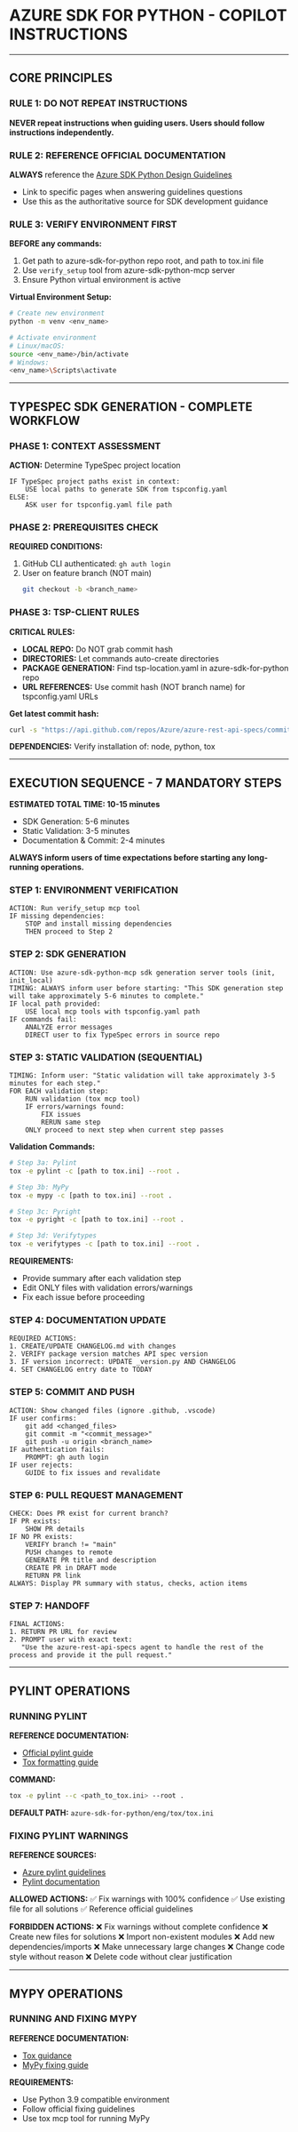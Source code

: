 # AZURE SDK FOR PYTHON - COPILOT INSTRUCTIONS

---

## CORE PRINCIPLES

### RULE 1: DO NOT REPEAT INSTRUCTIONS
**NEVER repeat instructions when guiding users. Users should follow instructions independently.**

### RULE 2: REFERENCE OFFICIAL DOCUMENTATION
**ALWAYS** reference the [Azure SDK Python Design Guidelines](https://azure.github.io/azure-sdk/python_design.html)
- Link to specific pages when answering guidelines questions
- Use this as the authoritative source for SDK development guidance

### RULE 3: VERIFY ENVIRONMENT FIRST
**BEFORE any commands:**
1. Get path to azure-sdk-for-python repo root, and path to tox.ini file
2. Use `verify_setup` tool from azure-sdk-python-mcp server
3. Ensure Python virtual environment is active

**Virtual Environment Setup:**
```bash
# Create new environment
python -m venv <env_name>

# Activate environment
# Linux/macOS:
source <env_name>/bin/activate
# Windows:
<env_name>\Scripts\activate
```

---

## TYPESPEC SDK GENERATION - COMPLETE WORKFLOW

### PHASE 1: CONTEXT ASSESSMENT

**ACTION:** Determine TypeSpec project location
```
IF TypeSpec project paths exist in context:
    USE local paths to generate SDK from tspconfig.yaml
ELSE:
    ASK user for tspconfig.yaml file path
```

### PHASE 2: PREREQUISITES CHECK

**REQUIRED CONDITIONS:**
1. GitHub CLI authenticated: `gh auth login`
2. User on feature branch (NOT main)
   ```bash
   git checkout -b <branch_name>
   ```

### PHASE 3: TSP-CLIENT RULES

**CRITICAL RULES:**
- **LOCAL REPO:** Do NOT grab commit hash
- **DIRECTORIES:** Let commands auto-create directories
- **PACKAGE GENERATION:** Find tsp-location.yaml in azure-sdk-for-python repo
- **URL REFERENCES:** Use commit hash (NOT branch name) for tspconfig.yaml URLs

**Get latest commit hash:**
```bash
curl -s "https://api.github.com/repos/Azure/azure-rest-api-specs/commits?path=<path_to_tspconfig.yaml>&per_page=1"
```

**DEPENDENCIES:** Verify installation of: node, python, tox

---

## EXECUTION SEQUENCE - 7 MANDATORY STEPS

**ESTIMATED TOTAL TIME: 10-15 minutes**
- SDK Generation: 5-6 minutes
- Static Validation: 3-5 minutes  
- Documentation & Commit: 2-4 minutes

**ALWAYS inform users of time expectations before starting any long-running operations.**

### STEP 1: ENVIRONMENT VERIFICATION
```
ACTION: Run verify_setup mcp tool
IF missing dependencies:
    STOP and install missing dependencies
    THEN proceed to Step 2
```

### STEP 2: SDK GENERATION
```
ACTION: Use azure-sdk-python-mcp sdk generation server tools (init, init_local)
TIMING: ALWAYS inform user before starting: "This SDK generation step will take approximately 5-6 minutes to complete."
IF local path provided:
    USE local mcp tools with tspconfig.yaml path
IF commands fail:
    ANALYZE error messages
    DIRECT user to fix TypeSpec errors in source repo
```

### STEP 3: STATIC VALIDATION (SEQUENTIAL)
```
TIMING: Inform user: "Static validation will take approximately 3-5 minutes for each step."
FOR EACH validation step:
    RUN validation (tox mcp tool)
    IF errors/warnings found:
        FIX issues
        RERUN same step
    ONLY proceed to next step when current step passes
```

**Validation Commands:**
```bash
# Step 3a: Pylint
tox -e pylint -c [path to tox.ini] --root .

# Step 3b: MyPy  
tox -e mypy -c [path to tox.ini] --root .

# Step 3c: Pyright
tox -e pyright -c [path to tox.ini] --root .

# Step 3d: Verifytypes
tox -e verifytypes -c [path to tox.ini] --root .
```

**REQUIREMENTS:**
- Provide summary after each validation step
- Edit ONLY files with validation errors/warnings
- Fix each issue before proceeding

### STEP 4: DOCUMENTATION UPDATE
```
REQUIRED ACTIONS:
1. CREATE/UPDATE CHANGELOG.md with changes
2. VERIFY package version matches API spec version
3. IF version incorrect: UPDATE _version.py AND CHANGELOG
4. SET CHANGELOG entry date to TODAY
```

### STEP 5: COMMIT AND PUSH
```
ACTION: Show changed files (ignore .github, .vscode)
IF user confirms:
    git add <changed_files>
    git commit -m "<commit_message>"
    git push -u origin <branch_name>
IF authentication fails:
    PROMPT: gh auth login
IF user rejects:
    GUIDE to fix issues and revalidate
```

### STEP 6: PULL REQUEST MANAGEMENT
```
CHECK: Does PR exist for current branch?
IF PR exists:
    SHOW PR details
IF NO PR exists:
    VERIFY branch != "main"
    PUSH changes to remote
    GENERATE PR title and description
    CREATE PR in DRAFT mode
    RETURN PR link
ALWAYS: Display PR summary with status, checks, action items
```

### STEP 7: HANDOFF
```
FINAL ACTIONS:
1. RETURN PR URL for review
2. PROMPT user with exact text:
   "Use the azure-rest-api-specs agent to handle the rest of the process and provide it the pull request."
```

---

## PYLINT OPERATIONS

### RUNNING PYLINT

**REFERENCE DOCUMENTATION:**
- [Official pylint guide](https://github.com/Azure/azure-sdk-for-python/blob/main/doc/dev/pylint_checking.md)
- [Tox formatting guide](https://github.com/Azure/azure-sdk-for-python/blob/main/doc/dev/tests.md#tox)

**COMMAND:**
```bash
tox -e pylint --c <path_to_tox.ini> --root .
```

**DEFAULT PATH:** `azure-sdk-for-python/eng/tox/tox.ini`

### FIXING PYLINT WARNINGS

**REFERENCE SOURCES:**
- [Azure pylint guidelines](https://github.com/Azure/azure-sdk-tools/blob/main/tools/pylint-extensions/azure-pylint-guidelines-checker/README.md)
- [Pylint documentation](https://pylint.readthedocs.io/en/stable/user_guide/checkers/features.html)

**ALLOWED ACTIONS:**
✅ Fix warnings with 100% confidence
✅ Use existing file for all solutions
✅ Reference official guidelines

**FORBIDDEN ACTIONS:**
❌ Fix warnings without complete confidence
❌ Create new files for solutions
❌ Import non-existent modules
❌ Add new dependencies/imports
❌ Make unnecessary large changes
❌ Change code style without reason
❌ Delete code without clear justification

---

## MYPY OPERATIONS

### RUNNING AND FIXING MYPY

**REFERENCE DOCUMENTATION:**
- [Tox guidance](https://github.com/Azure/azure-sdk-for-python/blob/main/doc/dev/tests.md#tox)
- [MyPy fixing guide](https://github.com/Azure/azure-sdk-for-python/blob/main/doc/dev/static_type_checking_cheat_sheet.md)

**REQUIREMENTS:**
- Use Python 3.9 compatible environment
- Follow official fixing guidelines
- Use tox mcp tool for running MyPy